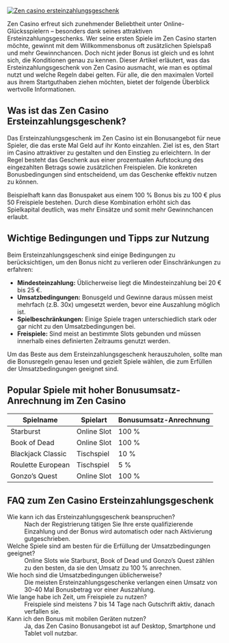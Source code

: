 [![Zen casino ersteinzahlungsgeschenk](https://123-caf.pages.dev/gitsignup.png)](https://vrmoo.ru/Bt82HjjY)

<p>Zen Casino erfreut sich zunehmender Beliebtheit unter Online-Glücksspielern – besonders dank seines attraktiven Ersteinzahlungsgeschenks. Wer seine ersten Spiele im Zen Casino starten möchte, gewinnt mit dem Willkommensbonus oft zusätzlichen Spielspaß und mehr Gewinnchancen. Doch nicht jeder Bonus ist gleich und es lohnt sich, die Konditionen genau zu kennen. Dieser Artikel erläutert, was das Ersteinzahlungsgeschenk von Zen Casino ausmacht, wie man es optimal nutzt und welche Regeln dabei gelten. Für alle, die den maximalen Vorteil aus ihrem Startguthaben ziehen möchten, bietet der folgende Überblick wertvolle Informationen.</p>  <h2>Was ist das Zen Casino Ersteinzahlungsgeschenk?</h2> <p>Das Ersteinzahlungsgeschenk im Zen Casino ist ein Bonusangebot für neue Spieler, die das erste Mal Geld auf ihr Konto einzahlen. Ziel ist es, den Start im Casino attraktiver zu gestalten und den Einstieg zu erleichtern. In der Regel besteht das Geschenk aus einer prozentualen Aufstockung des eingezahlten Betrags sowie zusätzlichen Freispielen. Die konkreten Bonusbedingungen sind entscheidend, um das Geschenke effektiv nutzen zu können.</p> <p>Beispielhaft kann das Bonuspaket aus einem 100 % Bonus bis zu 100 € plus 50 Freispiele bestehen. Durch diese Kombination erhöht sich das Spielkapital deutlich, was mehr Einsätze und somit mehr Gewinnchancen erlaubt.</p>  <h2>Wichtige Bedingungen und Tipps zur Nutzung</h2> <p>Beim Ersteinzahlungsgeschenk sind einige Bedingungen zu berücksichtigen, um den Bonus nicht zu verlieren oder Einschränkungen zu erfahren:</p> <ul>   <li><strong>Mindesteinzahlung:</strong> Üblicherweise liegt die Mindesteinzahlung bei 20 € bis 25 €.</li>   <li><strong>Umsatzbedingungen:</strong> Bonusgeld und Gewinne daraus müssen meist mehrfach (z.B. 30x) umgesetzt werden, bevor eine Auszahlung möglich ist.</li>   <li><strong>Spielbeschränkungen:</strong> Einige Spiele tragen unterschiedlich stark oder gar nicht zu den Umsatzbedingungen bei.</li>   <li><strong>Freispiele:</strong> Sind meist an bestimmte Slots gebunden und müssen innerhalb eines definierten Zeitraums genutzt werden.</li> </ul> <p>Um das Beste aus dem Ersteinzahlungsgeschenk herauszuholen, sollte man die Bonusregeln genau lesen und gezielt Spiele wählen, die zum Erfüllen der Umsatzbedingungen geeignet sind.</p>  <h2>Popular Spiele mit hoher Bonusumsatz-Anrechnung im Zen Casino</h2> <table>   <thead>     <tr>       <th>Spielname</th>       <th>Spielart</th>       <th>Bonusumsatz-Anrechnung</th>     </tr>   </thead>   <tbody>     <tr>       <td>Starburst</td>       <td>Online Slot</td>       <td>100 %</td>     </tr>     <tr>       <td>Book of Dead</td>       <td>Online Slot</td>       <td>100 %</td>     </tr>     <tr>       <td>Blackjack Classic</td>       <td>Tischspiel</td>       <td>10 %</td>     </tr>     <tr>       <td>Roulette European</td>       <td>Tischspiel</td>       <td>5 %</td>     </tr>     <tr>       <td>Gonzo’s Quest</td>       <td>Online Slot</td>       <td>100 %</td>     </tr>   </tbody> </table>  <h2>FAQ zum Zen Casino Ersteinzahlungsgeschenk</h2> <dl>   <dt>Wie kann ich das Ersteinzahlungsgeschenk beanspruchen?</dt>   <dd>Nach der Registrierung tätigen Sie Ihre erste qualifizierende Einzahlung und der Bonus wird automatisch oder nach Aktivierung gutgeschrieben.</dd>    <dt>Welche Spiele sind am besten für die Erfüllung der Umsatzbedingungen geeignet?</dt>   <dd>Online Slots wie Starburst, Book of Dead und Gonzo’s Quest zählen zu den besten, da sie den Umsatz zu 100 % anrechnen.</dd>    <dt>Wie hoch sind die Umsatzbedingungen üblicherweise?</dt>   <dd>Die meisten Ersteinzahlungsgeschenke verlangen einen Umsatz von 30-40 Mal Bonusbetrag vor einer Auszahlung.</dd>    <dt>Wie lange habe ich Zeit, um Freispiele zu nutzen?</dt>   <dd>Freispiele sind meistens 7 bis 14 Tage nach Gutschrift aktiv, danach verfallen sie.</dd>    <dt>Kann ich den Bonus mit mobilen Geräten nutzen?</dt>   <dd>Ja, das Zen Casino Bonusangebot ist auf Desktop, Smartphone und Tablet voll nutzbar.</dd> </dl>